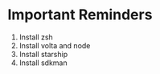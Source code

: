 # Important Reminders
1. Install zsh
2. Install volta and node
3. Install starship
4. Install sdkman
